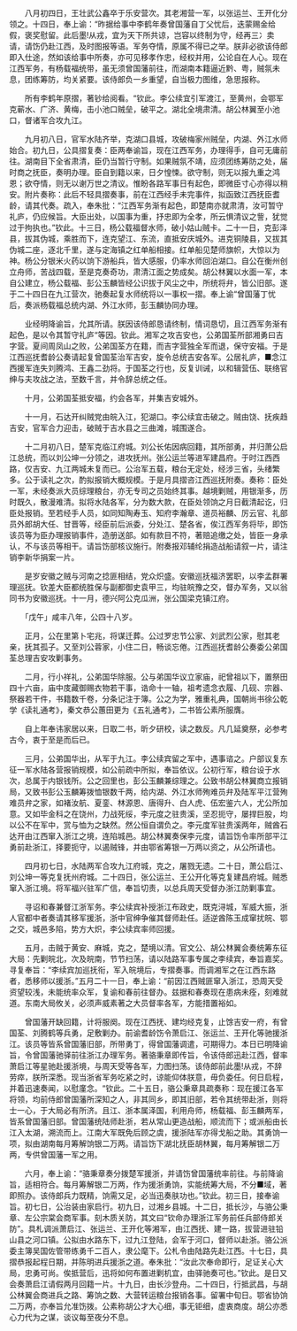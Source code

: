 <!-- { "loadSidebar": true } -->
　　八月初四日，王壮武公鑫卒于乐安营次。其老湘营一军，以张运兰、王开化分领之。十四日，奉上谕：“昨据给事中李鹤年奏曾国藩自丁父忧后，迭蒙赐金给假，褒奖慰留。此后墨从戎，宜为天下所共谅，岂容以终制为守，经再三冫卖请，请饬仍赴江西，及时图报等语。军务夺情，原属不得已之举。朕非必欲该侍郎即入仕途，然如该给事中所奏，亦可见移孝作忠，经权并用，公论自在人心。现在江西军务，有杨载福统带，虽无须曾国藩前往，而湖南本籍逼近黔、粤，贼氛未息，团练筹防，均关紧要。该侍郎负一乡重望，自当极力图维，急思报称。

　　所有李鹤年原摺，著钞给阅看。“钦此。李公续宜引军渡江，至黄州，会鄂军克蕲水、广济、黄梅，击小池口贼垒，破平之。湖北全境肃清。胡公林翼至小池口，督诸军合攻九江。

　　九月初八日，官军水陆齐举，克湖口县城，攻破梅家州贼垒，内湖、外江水师始合。初九日，公具摺复奏：臣两奉谕旨，现在江西军务，办理得手，自可无庸前往。湖南目下全省肃清，臣仍当暂行守制。如果贼氛不靖，应须团练筹防之处，届时商之抚臣，奏明办理。臣自到籍以来，日夕惶悚。欲守制，则无以报九重之鸿恩；欲夺情，则无以谢万世之清议。惟盼各路军事日有起色，即微臣寸心亦得以稍安。附片奏称：此后不轻具摺奏事，前在江西经手未完事件，拟函致江西抚臣耆龄，请其代奏。疏入，奉朱批：“江西军务渐有起色，即楚南亦就肃清，汝可暂守礼庐，仍应候旨。大臣出处，以国事为重，抒忠即为全孝，所云惧清议之訾，犹觉过于拘执也。”钦此。十三日，杨公载福督水师，破小姑山贼卡。二十一日，克彭泽县，拔其伪城，乘胜而下，连克望江、东流，直抵安庆城外。进克铜陵县，又拔其伪城二座，逐北千里，遂与定海镇之红单船相接。红单船见楚师旗帜，大惊以为神。杨公分银米火药以饷下游船兵，皆大感服，仍率水师回泊湖口。自公在衡州创立舟师，苦战四载，至是克奏奇功，肃清江面之势成矣。胡公林翼以水面一军，本自公建立，杨公载福、彭公玉麟皆经公识拔于风尘之中，所统将弁，皆公旧部。遂于二十四日在九江营次，驰奏起复水师统将以一事权一摺。奉上谕“曾国藩丁忧后，奏派杨载福总统内湖、外江水师，彭玉麟协同办理。

　　业经明降谕旨，允其所请。朕因该侍郎恳请终制，情词恳切，且江西军务渐有起色，是以令其暂守礼庐“等因。钦此。湘军之攻吉安也，公弟国荃所部湘勇曰吉字营。夏间周凤山之败，公弟国荃方在籍，而吉字营独全军而退，保守安福。于是江西巡抚耆龄公奏请起复曾国荃治军吉安，旋令总统吉安各军。公居礼庐，■念江西援军连失刘腾鸿、王鑫二劲将。于国荃之行也，反复训诫，以和辑营伍、联络官绅与夫攻战之法，至数千言，并令辞总统之任。

　　十月，公弟国荃抵安福，约会各军，并集吉安城外。

　　十一月，石达开纠贼党由皖入江，犯湖口。李公续宜击破之。贼由饶、抚疾趋吉安，官军合力迎击，破贼于吉水县之三曲滩，城围遂合。

　　十二月初八日，楚军克临江府城。刘公长佑因病回籍，其所部勇，并归萧公启江总统，而以刘公坤一分领之，进攻抚州。张公运兰等进军建昌府。于时江西西路，仅吉安、九江两城未复而已。公治军五载，粮台无定处，经涉三省，头绪繁多。公于读礼之次，酌拟报销大概规模。于是月具摺咨江西巡抚附奏。奏称：臣处一军，未经奏派大员综理粮台，亦无专司之员始终其事。越境剿贼，用银渐多，历时既久，散漫难清。拟将水陆各军，分为数大款，在臣处领饷之月日截清起讫，归臣处报销。至若经手人员，如同知陶寿玉、知府李瀚章、道员裕麟、厉云官、礼部员外郎胡大任、甘晋等，经臣前后派委，分处江、楚各省，俟江西军务将毕，即饬该员等为臣办理报销事件，造册送部。如有款目不符，著赔追缴之处，皆臣一身承认，不与该员等相干。请旨饬部核议施行。附奏报邓辅纶捐造战船请叙一片，请注销李新华捐案一片。

　　是岁安徽之贼与河南之捻匪相结，党众炽盛。安徽巡抚福济罢职，以李孟群署理巡抚。钦差大臣都统胜保与副都御史袁甲三，均驻皖豫之交，督办军务，又以翁同书为安徽巡抚。十一月，德兴阿公克瓜洲，张公国梁克镇江府。

　　「戊午」咸丰八年，公四十八岁。

　　正月，公在里第卜宅兆，将谋迁葬。公过罗忠节公家、刘武烈公家，慰其老亲，抚其孤子。又至刘公蓉家，小住二日，畅谈忘倦。江西巡抚耆龄公奏委公弟国荃总理吉安攻剿事务。

　　二月，行小祥礼，公弟国华除服。公与弟国华议立家庙，祀曾祖以下，置祭田四十六亩，庙中庋藏御赐衣物若干事，诰命十一轴，祖考遗念衣履、几砚、宗器、祭器若干件，书籍数千卷，分条记注于簿。公之为学，雅重礼典，国朝尚书徐公乾学《读礼通考》，秦文恭公蕙田更为《五礼通考》，二书皆公素所服膺。

　　自上年奉讳家居以来，日取二书，昕夕研校，读之数反。凡几延奠祭，必参考古今，衷于至是而后已。

　　三月，公弟国华出，从军于九江。李公续宾留之军中，遇事谘之。户部议复东征一军水陆各营报销规模，如公前疏中所拟，奉旨依议。公初行军，粮台设于水次，总属于内银钱所。公之回里也，彭公玉麟兼综理之。公致书胡公林翼商立报销局，又致书彭公玉麟筹拨恤银数千两，给内湖、外江水师殉难员弁及陆军平江营殉难员弁之家，如褚汝航、夏銮、林源恩、唐得升、白人虎、伍宏鉴六人，尤公所加意。又如毕金科之在饶州，力战死绥，李元度之驻贵溪，坚忍扼守，屡捍巨股，均以公不在军中，赏与恤为之缺然。然公恒自谓负之。李元度军驻贵溪两年，贼酋石达开由江西窜入浙江之境，连陷城邑。胡公林翼奏保李元度，请旨饬令率所部平江勇前赴浙江，择要扼守，以遏贼锋，并由鄂省筹银一万两以资之，从公所请也。

　　四月初七日，水陆两军合攻九江府城，克之，屠戮无遗。二十日，萧公启江、刘公坤一等克复抚州府城。二十四日，张公运兰、王公开化等克复建昌府城。贼悉窜入浙江境。将军福兴驻军广信，奉旨切责，以总兵周天受督办浙江防剿事宜。

　　寻诏和春兼督江浙军务。李公续宾补授浙江布政史，既克浔城，军威大振，浙人官都中者奏请其移军援浙，浙中官绅争催其督师赴任。适逆酋陈玉成窜扰皖、鄂之交，城邑多陷，势方大炽，李公续宾率师回援。

　　五月，击贼于黄安、麻城，克之，楚境以清。官文公、胡公林翼会奏统筹东征大局：先剿皖北，次及皖南，节节扫荡，请以陆路军事专属之李续宾，奉旨嘉奖。寻复奉旨：“李续宾加巡抚衔，军入皖境后，专摺奏事。而调湘军之在江西东路者，悉移师以援浙。”五月二十一日，奉上谕：“前因江西贼匪窜入浙江，恐周天受资望较浅，未能统率众军，复谕和春前往督办。兹据和春奏现在患病未痊，刻难就道。东南大局攸关，必须声威素著之大员督率各军，方能措置裕如。

　　曾国藩开缺回籍，计将服阕。现在江西抚、建均经克复，止馀吉安一府，有曾国荃、刘腾鹤等兵勇，足敷剿办。前谕耆龄饬令萧启江、张运兰、王开化等驰援浙江。该员等皆系曾国藩旧部，所带勇丁，得曾国藩调遣，可期得力。本日已明降谕旨，令曾国藩驰驿前往浙江办理军务。著骆秉章即传旨，令该侍郎迅赴江西，督率萧启江等星驰赴援浙境，与周天受等各军，力图扫荡。该侍郎前此墨从戎，不辞劳瘁，朕所深悉。现当浙省军务吃紧之时，谅能仰体朕意，毋负委任。何日启程，并着迅速奏闻，以慰廑念。“钦此。二十五日，骆公秉章具疏奏称：现在援江各军将领，均前侍郎曾国藩所深知之人，非其同乡，即其旧部，若令其统带赴浙，则将士一心，于大局必有所济。且江、浙本属泽国，利用舟师，杨载福、彭玉麟两军，皆系曾国藩旧部。曾国藩统陆师赴浙，若从常山更造战船，顺流而下；或派船由长江入太湖，溯流而上。江南大军既免后顾之虞，援浙陆军亦得戈船之助。其勇饷一项，拟由湖南每月筹解饷银二万两。请旨饬下湖北抚臣胡林翼，每月筹解银二万两，专供曾国藩一军之用。

　　六月，奉上谕：“骆秉章奏分拨楚军援浙，并请饬曾国藩统率前往。与前降谕旨，适相符合。每月筹解银二万两，作为援浙勇饷，实能统筹大局，不分■域，著即照办。该侍郎兵力既精，饷需又足，必当迅奏肤功也。”钦此。初三日，接奉谕旨。初七日，公治装由家启行。初九日，过湘乡县城。十二日，抵长沙，与骆公秉章、左公宗棠会商军事。刻木质关防，其文曰“钦命办理浙江军务前任兵部侍郎关防”。具札调派萧启江、张运兰、王开化等湘军，由江西抚、建一路，拔营进驻铅山县之河口镇。公拟由水路东下，过九江登陆，会军于河口，督师以赴浙。骆公派委主簿吴国佐管带练勇千二百人，隶公麾下。公札令由陆路先赴江西。十七日，具摺恭报起程日期，并陈明进兵援浙之道。奉朱批：“汝此次奉命即行，足证关心大局，忠勇可尚。俟抵营后，迅将如何布置进剿机宜，由驿驰奏可也。”钦此。是日又会奏萧启江请假两月回籍一片。十九日，由长沙登舟。二十四日，行抵武昌，与胡公林翼会商进兵之路、筹饷之数、大营转运粮台报销各事。留署中旬日。鄂省协饷二万两，亦奉旨允准饬拨。公素称胡公才大心细，事无钜细，虚衷商度。胡公亦悉心力代为之谋，谈议每至夜分不息。

